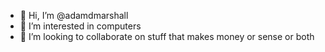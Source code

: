 - 👋 Hi, I’m @adamdmarshall
- 👀 I’m interested in computers
- 💞️ I’m looking to collaborate on stuff that makes money or sense or both

<!---
adamdmarshall/adamdmarshall is a ✨ special ✨ repository because its `README.md` (this file) appears on your GitHub profile.
You can click the Preview link to take a look at your changes.
--->
